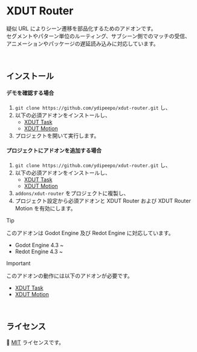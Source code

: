 <br />

# XDUT Router

疑似 URL によりシーン遷移を部品化するためのアドオンです。<br />
セグメントやパターン単位のルーティング、サブシーン側でのマッチの受信、<br />
アニメーションやパッケージの遅延読み込みに対応しています。

<br />

## インストール

#### デモを確認する場合

1. `git clone https://github.com/ydipeepo/xdut-router.git` し、
2. 以下の必須アドオンをインストールし、
    - [XDUT Task](https://github.com/ydipeepo/xdut-task)
    - [XDUT Motion](https://github.com/ydipeepo/xdut-motion)
3. プロジェクトを開いて実行します。

#### プロジェクトにアドオンを追加する場合

1. `git clone https://github.com/ydipeepo/xdut-router.git` し、
2. 以下の必須アドオンをインストールし、
    - [XDUT Task](https://github.com/ydipeepo/xdut-task)
    - [XDUT Motion](https://github.com/ydipeepo/xdut-motion)
3. `addons/xdut-router` をプロジェクトに複製し、
4. プロジェクト設定から必須アドオンと XDUT Router および XDUT Router Motion を有効にします。

> [!TIP]
> このアドオンは Godot Engine 及び Redot Engine に対応しています。
>
> * Godot Engine 4.3 ~
> * Redot Engine 4.3 ~

> [!IMPORTANT]
> このアドオンの動作には以下のアドオンが必要です。
>
> - [XDUT Task](https://github.com/ydipeepo/xdut-task)
> - [XDUT Motion](https://github.com/ydipeepo/xdut-motion)

<br />

## ライセンス

🔗 [MIT](https://github.com/ydipeepo/xdut-bigint/blob/main/LICENSE) ライセンスです。

<br />
